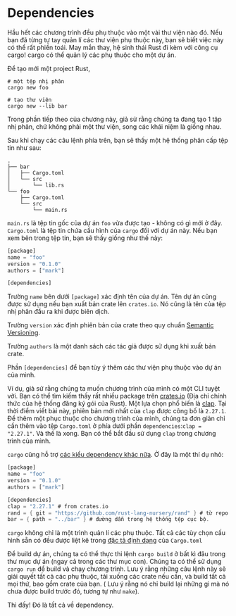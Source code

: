 # Dependencies

Hầu hết các chương trình đều phụ thuộc vào một vài thư viện nào đó. Nếu bạn đã từng tự tay quản lí các thư viện phụ thuộc này, bạn sẽ biết việc này có thể rất phiền toái. May mắn thay, hệ sinh thái Rust đi kèm với công cụ cargo! cargo có thể quản lý các phụ thuộc cho một dự án.

Để tạo mới một project Rust,

```rust,mdbook-runnable,editable
# một tệp nhị phân
cargo new foo

# tạo thư viện
cargo new --lib bar
```

Trong phần tiếp theo của chương này, giả sử rằng chúng ta đang tạo 1 tập nhị phân, chứ không phải một thư viện, song các khái niệm là giống nhau.

Sau khi chạy các câu lệnh phía trên, bạn sẽ thấy một hệ thống phân cấp tệp tin như sau: 

```rust,mdbook-runnable,editable
.
├── bar
│   ├── Cargo.toml
│   └── src
│       └── lib.rs
└── foo
    ├── Cargo.toml
    └── src
        └── main.rs
```
`main.rs` là tệp tin gốc của dự án `foo` vừa được tạo - không có gì mới ở đây. `Cargo.toml` là tệp tin chứa cấu hình của `cargo` đối với dự án này. Nếu bạn xem bên trong tệp tin, bạn sẽ thấy giống như thế này: 
```rust
[package]
name = "foo"
version = "0.1.0"
authors = ["mark"]

[dependencies]
```
Trường `name` bên dưới `[package]` xác định tên của dự án. Tên dự án cũng được sử dụng nếu bạn xuất bản crate lên `crates.io`. Nó cũng là tên của tệp nhị phân đầu ra khi được biên dịch.

Trường `version` xác định phiên bản của crate theo quy chuẩn [Semantic Versioning](https://semver.org/).

Trường `authors` là một danh sách các tác giả được sử dụng khi xuất bản crate.

Phần `[dependencies]` để bạn tùy ý thêm các thư viện phụ thuộc vào dự án của mình.

Ví dụ, giả sử rằng chúng ta muốn chương trình của mình có một CLI tuyệt vời. Bạn có thể tìm kiếm thấy rất nhiều package trên [crates.io](https://crates.io/) (Địa chỉ chính thức của hệ thống đăng ký gói của Rust). Một lựa chọn phổ biến là [clap](https://crates.io/crates/clap). Tại thời điểm viết bài này, phiên bản mới nhất của `clap` được công bố là `2.27.1`. Để thêm một phục thuộc cho chương trình của mình, chúng ta đơn giản chỉ cần thêm vào tệp `Cargo.toml` ở phía dưới phần `dependencies`:`clap = "2.27.1"`.  Và thế là xong. Bạn có thể bắt đầu sử dụng `clap` trong chương trình của mình.

`cargo` cũng hỗ trợ [các kiểu dependency khác nữa](https://doc.rust-lang.org/cargo/reference/specifying-dependencies.html). Ở đây là một thí dụ nhỏ:

```rust
[package]
name = "foo"
version = "0.1.0"
authors = ["mark"]

[dependencies]
clap = "2.27.1" # from crates.io
rand = { git = "https://github.com/rust-lang-nursery/rand" } # từ repo online.
bar = { path = "../bar" } # đường dẫn trong hệ thống tệp cục bộ.
```
`cargo` không chỉ là một trình quản lí các phụ thuộc. Tất cả các tùy chọn cấu hình sẵn có đều được liệt kê trong [đặc tả định dạng](https://doc.rust-lang.org/cargo/reference/manifest.html) của `Cargo.toml`

Để  build dự án, chúng ta có thể  thực thi lệnh `cargo build` ở bất kì đâu trong thư mục dự án (ngay cả trong các thư mục con). Chúng ta có thể sử dụng `cargo run` để build và chạy chương trình. Lưu ý rằng những câu lệnh này sẽ giải quyết tất cả các phụ thuộc, tải xuống các crate nếu cần, và build tất cả mọi thứ, bao gồm crate của bạn. ( Lưu ý rằng nó chỉ build lại những gì mà nó chưa được build trước đó, tương tự như `make`).

Thì đấy! Đó là tất cả về dependency.
